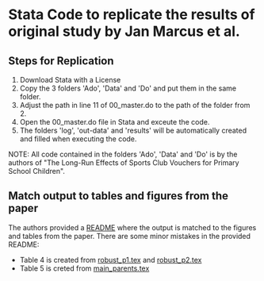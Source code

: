 # Stata Code to replicate the results of original study by Jan Marcus et al.

## Steps for Replication

1. Download Stata with a License
2. Copy the 3 folders 'Ado', 'Data' and 'Do' and put them in the same folder.
3. Adjust the path in line 11 of 00_master.do to the path of the folder from 2.
4. Open the 00_master.do file in Stata and exceute the code.
5. The folders 'log', 'out-data' and 'results' will be automatically created and filled when executing the code.

NOTE: All code contained in the folders 'Ado', 'Data' and 'Do' is by the authors of "The Long-Run Effects of Sports Club Vouchers for Primary School Children".

## Match output to tables and figures from the paper
The authors provided a [README](replication/README.pdf) where the output is matched to the figures and tables from the paper.
There are some minor mistakes in the provided README:
- Table 4 is created from [robust_p1.tex](replication/results/robust_p1.tex) and [robust_p2.tex](replication/results/robust_p2.tex)
- Table 5 is creted from [main_parents.tex](replication/results/main_parents.tex)